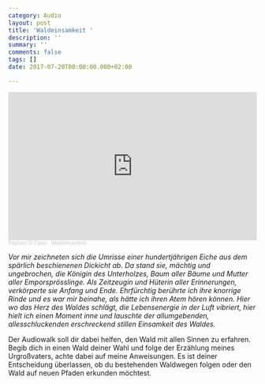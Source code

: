 ```yaml
---
category: Audio
layout: post
title: 'Waldeinsamkeit '
description: ''
summary: ''
comments: false
tags: []
date: 2017-07-20T00:00:00.000+02:00

---
```

<iframe width="100%" height="300" scrolling="no" frameborder="no" allow="autoplay" src="https://w.soundcloud.com/player/?url=https%3A//api.soundcloud.com/tracks/937529008&color=%23ff7a00&auto_play=false&hide_related=false&show_comments=true&show_user=true&show_reposts=false&show_teaser=true&visual=true"></iframe><div style="font-size: 10px; color: #cccccc;line-break: anywhere;word-break: normal;overflow: hidden;white-space: nowrap;text-overflow: ellipsis; font-family: Interstate,Lucida Grande,Lucida Sans Unicode,Lucida Sans,Garuda,Verdana,Tahoma,sans-serif;font-weight: 100;"><a href="https://soundcloud.com/raphael-di-canio" title="Raphael Di Canio" target="_blank" style="color: #cccccc; text-decoration: none;">Raphael Di Canio</a> · <a href="https://soundcloud.com/raphael-di-canio/waldeinsamkeit" title="Waldeinsamkeit" target="_blank" style="color: #cccccc; text-decoration: none;">Waldeinsamkeit</a></div>

_Vor mir zeichneten sich die Umrisse einer hundertjährigen Eiche aus dem spärlich beschienenen Dickicht ab. Da stand sie, mächtig und ungebrochen, die Königin des Unterholzes, Baum aller Bäume und Mutter aller Emporsprösslinge. Als Zeitzeugin und Hüterin aller Erinnerungen, verkörperte sie Anfang und Ende. Ehrfürchtig berührte ich ihre knorrige Rinde und es war mir beinahe, als hätte ich ihren Atem hören können. Hier wo das Herz des Waldes schlägt, die Lebensenergie in der Luft vibriert, hier hielt ich einen Moment inne und lauschte der allumgebenden, allesschluckenden erschreckend stillen Einsamkeit des Waldes._

Der Audiowalk soll dir dabei helfen, den Wald mit allen Sinnen zu erfahren. Begib dich in einen Wald deiner Wahl und folge der Erzählung meines Urgroßvaters, achte dabei auf meine Anweisungen. Es ist deiner Entscheidung überlassen, ob du bestehenden Waldwegen folgen oder den Wald auf neuen Pfaden erkunden möchtest.